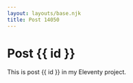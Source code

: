 ```yaml
---
layout: layouts/base.njk
title: Post 14050
---
```


# Post {{ id }}

This is post {{ id }} in my Eleventy project.
